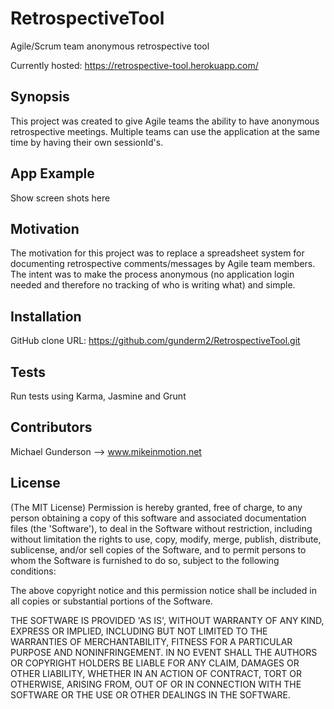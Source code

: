 # RetrospectiveTool
Agile/Scrum team anonymous retrospective tool

Currently hosted: https://retrospective-tool.herokuapp.com/
## Synopsis

This project was created to give Agile teams the ability to have anonymous retrospective meetings. Multiple teams can use the application at the same time by having their own sessionId's.

## App Example

Show screen shots here

## Motivation

The motivation for this project was to replace a spreadsheet system for documenting retrospective comments/messages by Agile team members. The intent was to make the process anonymous (no application login needed and therefore no tracking of who is writing what) and simple.

## Installation

GitHub clone URL: https://github.com/gunderm2/RetrospectiveTool.git

## Tests

Run tests using Karma, Jasmine and Grunt

## Contributors

Michael Gunderson --> www.mikeinmotion.net

## License

(The MIT License) Permission is hereby granted, free of charge, to any person obtaining a copy of this software and associated documentation files (the 'Software'), to deal in the Software without restriction, including without limitation the rights to use, copy, modify, merge, publish, distribute, sublicense, and/or sell copies of the Software, and to permit persons to whom the Software is furnished to do so, subject to the following conditions:

The above copyright notice and this permission notice shall be included in all copies or substantial portions of the Software.

THE SOFTWARE IS PROVIDED 'AS IS', WITHOUT WARRANTY OF ANY KIND, EXPRESS OR IMPLIED, INCLUDING BUT NOT LIMITED TO THE WARRANTIES OF MERCHANTABILITY, FITNESS FOR A PARTICULAR PURPOSE AND NONINFRINGEMENT. IN NO EVENT SHALL THE AUTHORS OR COPYRIGHT HOLDERS BE LIABLE FOR ANY CLAIM, DAMAGES OR OTHER LIABILITY, WHETHER IN AN ACTION OF CONTRACT, TORT OR OTHERWISE, ARISING FROM, OUT OF OR IN CONNECTION WITH THE SOFTWARE OR THE USE OR OTHER DEALINGS IN THE SOFTWARE.
